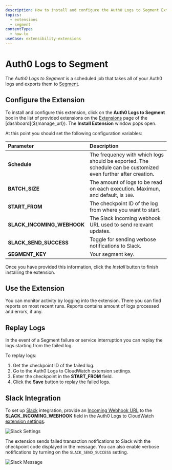 ```yaml
---
description: How to install and configure the Auth0 Logs to Segment Extension.
topics:
  - extensions
  - segment
contentType:
  - how-to
useCase: extensibility-extensions
---
```

# Auth0 Logs to Segment

The *Auth0 Logs to Segment* is a scheduled job that takes all of your Auth0 logs and exports them to [Segment](https://www.segment.com/).

## Configure the Extension

To install and configure this extension, click on the __Auth0 Logs to Segment__ box in the list of provided extensions on the [Extensions](${manage_url}/#/extensions) page of the [dashboard](${manage_url}). The __Install Extension__ window pops open.

At this point you should set the following configuration variables:

| Parameter        | Description |
|:-----------------|:------------|
| **Schedule** | The frequency with which logs should be exported. The schedule can be customized even further after creation. |
| **BATCH_SIZE** | The amount of logs to be read on each execution. Maximun, and default, is `100`. |
| **START_FROM** | The checkpoint ID of the log from where you want to start. |
| **SLACK_INCOMING_WEBHOOK** | The Slack incoming webhook URL used to send relevant updates. |
| **SLACK_SEND_SUCCESS** | Toggle for sending verbose notifications to Slack. |
| **SEGMENT_KEY** | Your segment key. |

Once you have provided this information, click the _Install_ button to finish installing the extension.

## Use the Extension

You can monitor activity by logging into the extension. There you can find reports on most recent runs. Reports contains amount of logs processed and errors, if any.

## Replay Logs

In the event of a Segment failure or service interruption you can replay the logs starting from the failed log.

To replay logs:

1. Get the checkpoint ID of the failed log.
2. Go to the Auth0 Logs to CloudWatch extension settings.
3. Enter the checkpoint in the **START_FROM** field.
4. Click the **Save** button to replay the failed logs.

## Slack Integration

To set up [Slack](https://slack.com/) integration, provide an [Incoming Webhook URL](https://api.slack.com/incoming-webhooks) to the **SLACK_INCOMING_WEBHOOK** field in the Auth0 Logs to CloudWatch [extension settings](${manage_url}/#/extensions).

![Slack Settings](/media/articles/extensions/logstash/slack-settings.png)

The extension sends failed transaction notifications to Slack with the checkpoint code displayed in the message. You can also enable verbose notifications by turning on the `SLACK_SEND_SUCCESS` setting.

![Slack Message](/media/articles/extensions/logstash/slack-message.png)
